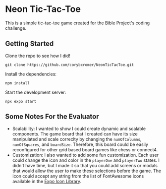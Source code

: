 # Neon Tic-Tac-Toe

This is a simple tic-tac-toe game created for the Bible Project's coding challenge.

## Getting Started

Clone the repo to see how I did!
```
git clone https://github.com/corybcromer/NeonTicTacToe.git
```

Install the dependencies:
```
npm install
```

Start the development server:
```
npx expo start
```

## Some Notes For the Evaluator

- Scalability: I wanted to show I could create dynamic and scalable components. The game board that I created can have its size manipulated and scale correclty by changing the `numOfColumns`, `numOfSquares`, and `boardSize`. Therefore, this board could be easily reconfigured for other grid based board games like chess or connect4.
- Customization: I also wanted to add some fun customization. Each user could change the icon and color in the `playerOne` and `playerTwo` states. I didn't have time, but I made it so that you could add screens or modals that would allow the user to make these selections before the game. The icon could accept any string from the list of FontAwesome icons available in the [Expo Icon Library](https://icons.expo.fyi/Index).
